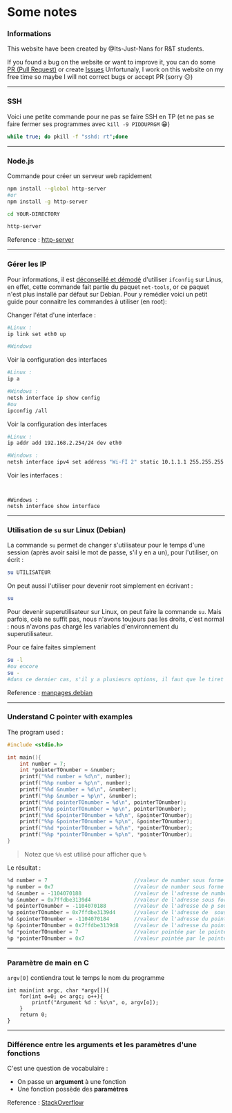 # Some notes

### Informations
This website have been created by @Its-Just-Nans for R&T students.

If you found a bug on the website or want to improve it, you can do some [PR (Pull Request)](https://github.com/Its-Just-Nans/rt/pulls) or create [Issues](https://github.com/Its-Just-Nans/rt/issues)
Unfortunaly, I work on this website on my free time so maybe I will not correct bugs or accept PR (sorry :confused:)

---
### SSH

Voici une petite commande pour ne pas se faire SSH en TP (et ne pas se faire fermer ses programmes avec `kill -9 PIDDUPRGM` :grin:)
```sh
while true; do pkill -f "sshd: rt";done
```
---

### Node.js
Commande pour créer un serveur web rapidement
```sh
npm install --global http-server
#or 
npm install -g http-server

cd YOUR-DIRECTORY

http-server
```
Reference : [http-server](https://www.npmjs.com/package/http-server)

---

### Gérer les IP

Pour informations, il est [déconseillé et démodé](https://fr.wikipedia.org/wiki/Ifconfig#D%C3%A9pr%C3%A9ciation) d'utiliser `ifconfig` sur Linus, en effet, cette commande fait partie du paquet `net-tools`, or ce paquet n'est plus installé par défaut sur Debian.
Pour y remédier voici un petit guide pour connaitre les commandes à utiliser (en root):

Changer l'état d'une interface :
```sh
#Linux :
ip link set eth0 up

#Windows

```

Voir la configuration des interfaces
```sh
#Linux :
ip a

#Windows :
netsh interface ip show config
#ou
ipconfig /all
```

Voir la configuration des interfaces
```sh
#Linux :
ip addr add 192.168.2.254/24 dev eth0

#Windows :
netsh interface ipv4 set address "Wi-FI 2" static 10.1.1.1 255.255.255.0
```

Voir les interfaces :
```


#Windows :
netsh interface show interface
```

---
### Utilisation de `su` sur Linux (Debian)

La commande `su` permet de changer s'utilisateur pour le temps d'une session (après avoir saisi le mot de passe, s'il y en a un), pour l'utiliser, on écrit :
```sh
su UTILISATEUR
```
On peut aussi l'utiliser pour devenir root simplement en écrivant :
```sh
su
```

Pour devenir superutilisateur sur Linux, on peut faire la commande `su`. Mais parfois, cela ne suffit pas, nous n'avons toujours pas les droits, c'est normal : nous n'avons pas chargé les variables d'environnement du superutilisateur.

Pour ce faire faites simplement
```sh
su -l
#ou encore
su -
#dans ce dernier cas, s'il y a plusieurs options, il faut que le tiret soit la dernière option, avant le pseudo
```

Reference : [manpages.debian](https://manpages.debian.org/stretch/login/su.1.fr.html)

---

### Understand C pointer with examples

The program used :
```c
#include <stdio.h>

int main(){
    int number = 7;
    int *pointerTOnumber = &number;
    printf("%%d number = %d\n", number);
    printf("%%p number = %p\n", number);
    printf("%%d &number = %d\n", &number);
    printf("%%p &number = %p\n", &number);
    printf("%%d pointerTOnumber = %d\n", pointerTOnumber);
    printf("%%p pointerTOnumber = %p\n", pointerTOnumber);
    printf("%%d &pointerTOnumber = %d\n", &pointerTOnumber);
    printf("%%p &pointerTOnumber = %p\n", &pointerTOnumber);
    printf("%%d *pointerTOnumber = %d\n", *pointerTOnumber);
    printf("%%p *pointerTOnumber = %p\n", *pointerTOnumber);
}
```

> Notez que `%%` est utilisé pour afficher que `%`

Le résultat :

```c
%d number = 7                            //valeur de number sous forme décimale
%p number = 0x7                          //valeur de number sous forme Hexa car %p
%d &number = -1104070188                 //valeur de l'adresse de number sous forme décimale
%p &number = 0x7ffdbe3139d4              //valeur de l'adresse sous forme hexa car %p
%d pointerTOnumber = -1104070188         //valeur de l'adresse de p sous forme décimale
%p pointerTOnumber = 0x7ffdbe3139d4      //valeur de l'adresse de  sous forme hexa car %p
%d &pointerTOnumber = -1104070184        //valeur de l'adresse du pointeur sous forme décimale
%p &pointerTOnumber = 0x7ffdbe3139d8     //valeur de l'adresse du pointeur sous forme hexa car %p
%d *pointerTOnumber = 7                  //valeur pointée par le pointer donc celle de number sous forme décimale
%p *pointerTOnumber = 0x7                //valeur pointée par le pointer donc celle de number sous forme hexa car %p
```
---

### Paramètre de main en C

`argv[0]` contiendra tout le temps le nom du programme

```
int main(int argc, char *argv[]){
    for(int o=0; o< argc; o++){
        printf("Argument %d : %s\n", o, argv[o]);
    }
    return 0;
}
```

---

### Différence entre les arguments et les paramètres d'une fonctions

C'est une question de vocabulaire :

- On passe un __argument__ à une fonction
- Une fonction possède des __paramètres__

Reference : [StackOverflow](https://stackoverflow.com/questions/156767/whats-the-difference-between-an-argument-and-a-parameter#:~:text=A%20parameter%20is%20a%20variable%20in%20a%20method%20definition.%20When%20a%20method%20is%20called,%20the%20arguments%20are%20the%20data%20you%20pass%20into%20the%20method's%20parameters)

